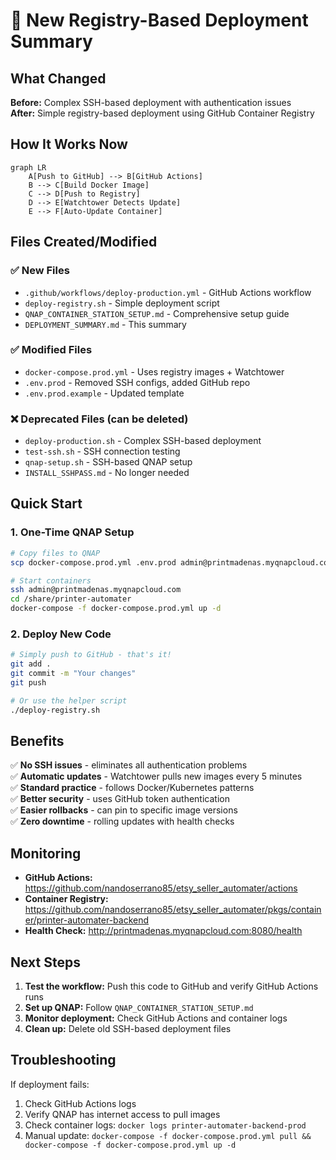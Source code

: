 # 🚀 New Registry-Based Deployment Summary

## What Changed

**Before:** Complex SSH-based deployment with authentication issues  
**After:** Simple registry-based deployment using GitHub Container Registry

## How It Works Now

```mermaid
graph LR
    A[Push to GitHub] --> B[GitHub Actions]
    B --> C[Build Docker Image]
    C --> D[Push to Registry]
    D --> E[Watchtower Detects Update]
    E --> F[Auto-Update Container]
```

## Files Created/Modified

### ✅ New Files
- `.github/workflows/deploy-production.yml` - GitHub Actions workflow
- `deploy-registry.sh` - Simple deployment script
- `QNAP_CONTAINER_STATION_SETUP.md` - Comprehensive setup guide
- `DEPLOYMENT_SUMMARY.md` - This summary

### ✅ Modified Files
- `docker-compose.prod.yml` - Uses registry images + Watchtower
- `.env.prod` - Removed SSH configs, added GitHub repo
- `.env.prod.example` - Updated template

### ❌ Deprecated Files (can be deleted)
- `deploy-production.sh` - Complex SSH-based deployment
- `test-ssh.sh` - SSH connection testing
- `qnap-setup.sh` - SSH-based QNAP setup
- `INSTALL_SSHPASS.md` - No longer needed

## Quick Start

### 1. One-Time QNAP Setup
```bash
# Copy files to QNAP
scp docker-compose.prod.yml .env.prod admin@printmadenas.myqnapcloud.com:/share/printer-automater/

# Start containers
ssh admin@printmadenas.myqnapcloud.com
cd /share/printer-automater
docker-compose -f docker-compose.prod.yml up -d
```

### 2. Deploy New Code
```bash
# Simply push to GitHub - that's it!
git add .
git commit -m "Your changes"
git push

# Or use the helper script
./deploy-registry.sh
```

## Benefits

✅ **No SSH issues** - eliminates all authentication problems  
✅ **Automatic updates** - Watchtower pulls new images every 5 minutes  
✅ **Standard practice** - follows Docker/Kubernetes patterns  
✅ **Better security** - uses GitHub token authentication  
✅ **Easier rollbacks** - can pin to specific image versions  
✅ **Zero downtime** - rolling updates with health checks  

## Monitoring

- **GitHub Actions:** https://github.com/nandoserrano85/etsy_seller_automater/actions
- **Container Registry:** https://github.com/nandoserrano85/etsy_seller_automater/pkgs/container/printer-automater-backend
- **Health Check:** http://printmadenas.myqnapcloud.com:8080/health

## Next Steps

1. **Test the workflow:** Push this code to GitHub and verify GitHub Actions runs
2. **Set up QNAP:** Follow `QNAP_CONTAINER_STATION_SETUP.md`
3. **Monitor deployment:** Check GitHub Actions and container logs
4. **Clean up:** Delete old SSH-based deployment files

## Troubleshooting

If deployment fails:
1. Check GitHub Actions logs
2. Verify QNAP has internet access to pull images
3. Check container logs: `docker logs printer-automater-backend-prod`
4. Manual update: `docker-compose -f docker-compose.prod.yml pull && docker-compose -f docker-compose.prod.yml up -d`
